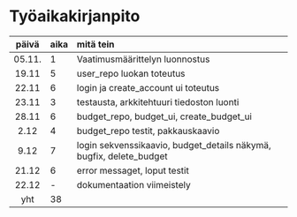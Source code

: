 # Työaikakirjanpito

| päivä | aika | mitä tein  |
| :----:|:-----| :-----|
| 05.11.| 1    | Vaatimusmäärittelyn luonnostus
| 19.11 | 5    | user_repo luokan toteutus
| 22.11 | 6    | login ja create_account ui toteutus
| 23.11 | 3    | testausta, arkkitehtuuri tiedoston luonti
| 28.11 | 6    | budget_repo, budget_ui, create_budget_ui
|  2.12 | 4    | budget_repo testit, pakkauskaavio
|  9.12 | 7    | login sekvenssikaavio, budget_details näkymä, bugfix, delete_budget
| 21.12 | 6    | error messaget, loput testit
| 22.12 | -    | dokumentaation viimeistely
| yht   | 38   | | 
